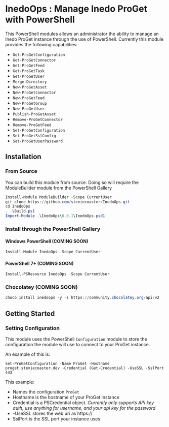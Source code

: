 # InedoOps : Manage Inedo ProGet with PowerShell

This PowerShell modules allows an administrator the ability to manage an Inedo ProGet instance through the use of PowerShell.
Currently this module provides the following capabilities:

- `Get-ProGetConfiguration`
- `Get-ProGetConnector`
- `Get-ProGetFeed`
- `Get-ProGetTask`
- `Get-ProGetUser`
- `Merge-Directory`
- `New-ProGetAsset`
- `New-ProGetConnector`
- `New-ProGetFeed`
- `New-ProGetGroup`
- `New-ProGetUser`
- `Publish-ProGetAsset`
- `Remove-ProGetConnector`
- `Remove-ProGetFeed`
- `Set-ProGetConfiguration`
- `Set-ProGetSslConfig`
- `Set-ProGetUserPassword`

## Installation

### From Source

You can build this module from source. Doing so will require the ModuleBuilder module from the PowerShell Gallery

```powershell
Install-Module ModuleBuilder -Scope CurrentUser
git clone https://github.com/steviecoaster/InedoOps.git
cd InedoOps
. .\Build.ps1
Import-Module .\InedoOps\0.0.1\InedoOps.psd1
```

### Install through the PowerShell Gallery

#### Windows PowerShell (COMING SOON)

```powershell
Install-Module InedoOps -Scope CurrentUser
```

#### PowerShell 7+ (COMING SOON)

```powershell
Install-PSResource InedoOps -Scope CurrentUser
```

### Chocolatey (COMING SOON)

```powershell
choco install inedoops -y -s https://community.chocolatey.org/api/v2
```

## Getting Started

### Setting Configuration

This module uses the PowerShell `Configuration` module to store the configuration the module will use to connect to your ProGet instance.

An example of this is:

`Set-ProGetConfiguration -Name ProGet -Hostname proget.steviecoaster.dev -Credential (Get-Credential) -UseSSL -SslPort 443`

This example:

- Names the configuration `ProGet`
- Hostname is the hostname of your ProGet instance
- Credential is a PSCredential object. _Currently only supports API key auth, use anything for username, and your api key for the password_
- -UseSSL stores the web uri as https://
- SslPort is the SSL port your instance uses
